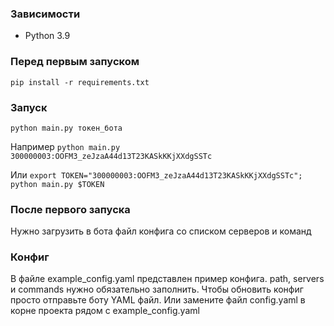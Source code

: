 ### Зависимости

- Python 3.9

### Перед первым запуском

`pip install -r requirements.txt`

### Запуск
`python main.py токен_бота`

Например `python main.py 300000003:OOFM3_zeJzaA44d13T23KASkKKjXXdgSSTc`

Или `export TOKEN="300000003:OOFM3_zeJzaA44d13T23KASkKKjXXdgSSTc"; python main.py $TOKEN`


### После первого запуска
Нужно загрузить в бота файл конфига со списком серверов и команд

### Конфиг
В файле example_config.yaml представлен пример конфига.
path, servers и commands нужно обязательно заполнить.
Чтобы обновить конфиг просто отправьте боту YAML файл. Или замените файл config.yaml в корне проекта рядом с example_config.yaml

